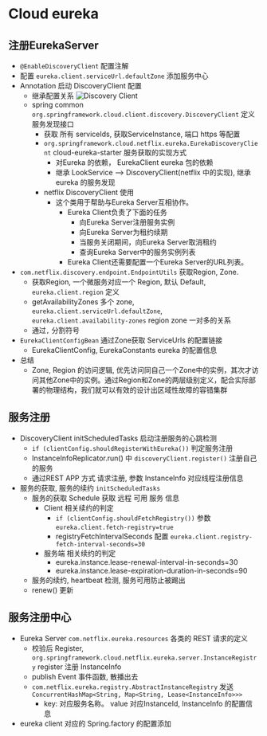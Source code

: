 # Cloud eureka

## 注册EurekaServer

- ```@EnableDiscoveryClient``` 配置注解
- 配置 ```eureka.client.serviceUrl.defaultZone``` 添加服务中心
- Annotation 启动 DiscoveryClient 配置
  - 继承配置关系
  ![Discovery Client](http://blog.didispace.com/assets/eureka-code-1.png)
  - spring common ```org.springframework.cloud.client.discovery.DiscoveryClient``` 定义服务发现接口
    - 获取 所有 serviceIds, 获取ServiceInstance, 端口 https 等配置
    - ```org.springframework.cloud.netflix.eureka.EurekaDiscoveryClient``` cloud-eureka-starter 服务获取的实现方式
      - 对Eureka 的依赖， EurekaClient eureka 包的依赖
      - 继承 LookService --> DiscoveryClient(netflix 中的实现), 继承eureka 的服务发现
    - netflix DiscoveryClient 使用
      - 这个类用于帮助与Eureka Server互相协作。
        - Eureka Client负责了下面的任务
          - 向Eureka Server注册服务实例
          - 向Eureka Server为租约续期
          - 当服务关闭期间，向Eureka Server取消租约
          - 查询Eureka Server中的服务实例列表
        - Eureka Client还需要配置一个Eureka Server的URL列表。
- ```com.netflix.discovery.endpoint.EndpointUtils``` 获取Region, Zone.
  - 获取Region, 一个微服务对应一个 Region, 默认 Default, ```eureka.client.region``` 定义
  - getAvailabilityZones 多个 zone, ```eureka.client.serviceUrl.defaultZone```, ```eureka.client.availability-zones``` region zone 一对多的关系
  - 通过```,``` 分割符号
- ```EurekaClientConfigBean``` 通过Zone获取 ServiceUrls 的配置链接
  - EurekaClientConfig, EurekaConstants eureka 的配置信息
- 总结
  - Zone, Region 的访问逻辑, 优先访问同自己一个Zone中的实例，其次才访问其他Zone中的实例。通过Region和Zone的两层级别定义，配合实际部署的物理结构，我们就可以有效的设计出区域性故障的容错集群

## 服务注册

- DiscoveryClient initScheduledTasks 启动注册服务的心跳检测
  - ```if (clientConfig.shouldRegisterWithEureka())``` 判定服务注册
  - InstanceInfoReplicator.run() 中 ```discoveryClient.register()``` 注册自己的服务
  - 通过REST APP 方式 请求注册, 参数 InstanceInfo 对应线程注册信息
- 服务的获取, 服务的续约 ```initScheduledTasks```
  - 服务的获取 Schedule 获取 远程 可用 服务 信息
    - Client 相关续约的判定
      - ```if (clientConfig.shouldFetchRegistry())``` 参数 ```eureka.client.fetch-registry=true```
      - registryFetchIntervalSeconds 配置 ```eureka.client.registry-fetch-interval-seconds=30```
    - 服务端 相关续约的判定
      - eureka.instance.lease-renewal-interval-in-seconds=30
      - eureka.instance.lease-expiration-duration-in-seconds=90
  - 服务的续约, heartbeat 检测, 服务可用防止被踢出
  - renew() 更新

## 服务注册中心

- Eureka Server ```com.netflix.eureka.resources``` 各类的 REST 请求的定义
  - 校验后 Register, ```org.springframework.cloud.netflix.eureka.server.InstanceRegistry``` register 注册 InstanceInfo
  - publish Event 事件函数, 散播出去
  - ```com.netflix.eureka.registry.AbstractInstanceRegistry``` 发送 ```ConcurrentHashMap<String, Map<String, Lease<InstanceInfo>>>```
    - key: 对应服务名称。 value 对应InstanceId, InstanceInfo 的配置信息
- eureka client 对应的 Spring.factory 的配置添加